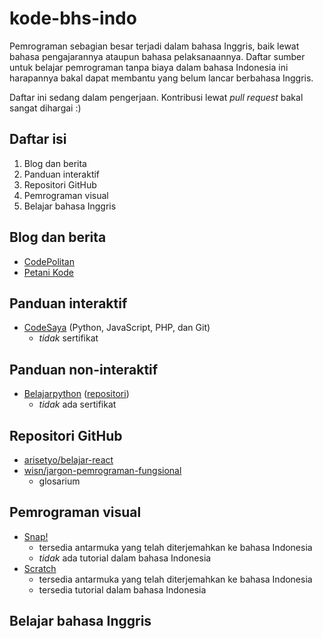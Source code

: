 # kode-bhs-indo
Pemrograman sebagian besar terjadi dalam bahasa Inggris, baik lewat bahasa pengajarannya ataupun bahasa pelaksanaannya. Daftar sumber untuk belajar pemrograman tanpa biaya dalam bahasa Indonesia ini harapannya bakal dapat membantu yang belum lancar berbahasa Inggris.

Daftar ini sedang dalam pengerjaan. Kontribusi lewat *pull request* bakal sangat dihargai :)

## Daftar isi
1. Blog dan berita
2. Panduan interaktif
3. Repositori GitHub
4. Pemrograman visual
5. Belajar bahasa Inggris

## Blog dan berita
- [CodePolitan](https://www.codepolitan.com/)
- [Petani Kode](https://www.petanikode.com/)

## Panduan interaktif
- [CodeSaya](https://codesaya.com/) (Python, JavaScript, PHP, dan Git)
  - *tidak* sertifikat
  
## Panduan non-interaktif
- [Belajarpython](https://belajarpython.com/) ([repositori](https://github.com/belajarpythoncom/belajarpython.com))
  - *tidak* ada sertifikat

## Repositori GitHub
- [arisetyo/belajar-react](https://github.com/arisetyo/belajar-react)
- [wisn/jargon-pemrograman-fungsional](https://github.com/wisn/jargon-pemrograman-fungsional)
  - glosarium

## Pemrograman visual
- [Snap!](https://snap.berkeley.edu/)
  - tersedia antarmuka yang telah diterjemahkan ke bahasa Indonesia
  - *tidak* ada tutorial dalam bahasa Indonesia
- [Scratch](https://scratch.mit.edu/)
  - tersedia antarmuka yang telah diterjemahkan ke bahasa Indonesia
  - tersedia tutorial dalam bahasa Indonesia
  
## Belajar bahasa Inggris
